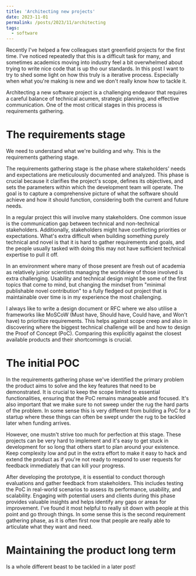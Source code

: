 ```yaml
---
title: 'Architecting new projects'
date: 2023-11-01
permalink: /posts/2023/11/architecting
tags:
  - software
---
```



Recently I've helped a few colleagues start greenfield projects for the first time.
I've noticed repeatedly that this is a difficult task for many, and sometimes academics moving into industry feel a bit overwhelmed about trying to write nice code that is up tho our standards.
In this post I want to try to shed some light on how this truly is a iterative process. Especially when what you're making is new and we don't really know how to tackle it.

Architecting a new software project is a challenging endeavor that requires a careful balance of technical acumen,
strategic planning, and effective communication. One of the most critical stages in this process is requirements gathering. 

The requirements stage
===========

We need to understand what we're building and why. This is the requirements gathering stage.

The requirements gathering stage is the phase where stakeholders' needs and expectations are meticulously documented and analyzed.
This phase is crucial because it clarifies the project's scope, defines its objectives,
and sets the parameters within which the development team will operate.
The goal is to capture a comprehensive picture of what the software should achieve and how it should function,
considering both the current and future needs.

In a regular project this will involve many stakeholders. One common issue is the communication gap between technical and non-technical stakeholders.
Additionally, stakeholders might have conflicting priorities or expectations.
What's extra difficult when building
something purely technical and novel is that it is hard to gather requirements and goals,
and the people usually tasked with doing this
may not have sufficient technical expertise to pull it off.

In an environment where many of those present are fresh out of academia as relatively junior scientists
managing the worldview of those involved is extra challenging. Usability and technical design might be 
some of the first topics that come to mind, but changing the mindset from "minimal publishable novel contribution" to
a fully fledged out project that is maintainable over time is in my experience the most challenging.

I always like to write a design document or RFC where we also utilise a frameworks like MoSCoW (Must have, Should have, Could have, and Won't have) to prioritize requirements.
This helps against scope creep and also in discovering where the biggest technical challenge will be and how to design the Proof of Concept (PoC).
Comparing this explicitly against the closest available products and their shortcomings is crucial.

The initial POC
===========

In the requirements gathering phase we've identified the primary problem the product aims to solve and the key features that need to be demonstrated.
It is crucial to keep the scope limited to essential functionalities, ensuring that the PoC remains manageable and focused.
It's also important that we make sure to not sweep under the rug the hard parts of the problem. In some sense this is very different
from building a PoC for a startup where these things can often be swept under the rug to be tackled later when funding arrives.

However, one mustn't strive too much for perfection at this stage.
These projects can be very hard to implement and it's easy to get stuck in development for so long that others start to plan around your existence.
Keep complexity low and put in the extra effort to make it easy to hack and extend the product as if you're not ready to respond to user requests for feedback immediately that can kill your progress.

After developing the prototype, it is essential to conduct thorough evaluations and gather feedback from stakeholders.
This includes testing the PoC in real-world scenarios to assess its performance, usability, and scalability.
Engaging with potential users and clients during this phase provides valuable insights and helps identify any gaps or areas for improvement.
I've found it most helpful to really sit down with people at this point and go through things.
In some sense this is the second requirement gathering phase, as it is often first now that people are really able to articulate what they want and need.

Maintaining the product long term
============
Is a whole different beast to be tackled in a later post!
